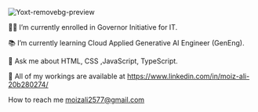 
![Yoxt-removebg-preview](https://github.com/moiz257/moiz257/assets/168088647/d7a8bc06-c730-4d9b-9946-b8f301b7939c)




👨‍🎓 I’m currently enrolled in Governor Initiative for IT.

📚 I’m currently learning Cloud Applied Generative AI Engineer (GenEng).

💬 Ask me about HTML, CSS ,JavaScript, TypeScript.

🔗 All of my workings are available at https://www.linkedin.com/in/moiz-ali-20b280274/

How to reach me moizali2577@gmail.com










 

